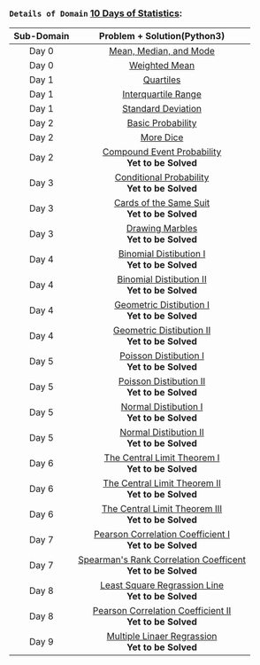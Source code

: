 ### `Details of Domain` [10 Days of Statistics](https://github.com/ybg345/HackerRank/tree/master/10%20Days%20of%20Statistics):

| Sub-Domain | Problem + Solution(Python3) 		| 
| :----: 	 |        :----:               		|
|  Day 0     |  [Mean, Median, and Mode](https://github.com/ybg345/HackerRank/blob/master/10%20Days%20of%20Statistics/Day%200%20Mean%2C%20Median%2C%20and%20Mode.py) |
|  Day 0     |  [Weighted Mean](https://github.com/ybg345/HackerRank/blob/master/10%20Days%20of%20Statistics/Day%200%20Weighted%20Mean.py) 		|
|  Day 1     |  [Quartiles](https://github.com/ybg345/HackerRank/blob/master/10%20Days%20of%20Statistics/Day%201%20Quartiles.py) 		|
|  Day 1     |  [Interquartile Range](https://github.com/ybg345/HackerRank/blob/master/10%20Days%20of%20Statistics/Day%201%20Interquartile%20Range.py) |
|  Day 1     |  [Standard Deviation](https://github.com/ybg345/HackerRank/blob/master/10%20Days%20of%20Statistics/Day%201%20Standard%20Deviation.py) |
|  Day 2     |  [Basic Probability](https://github.com/ybg345/HackerRank/blob/master/10%20Days%20of%20Statistics/Day%202%20Basic%20Probability.txt) |
|  Day 2     |  [More Dice](https://github.com/ybg345/HackerRank/blob/master/10%20Days%20of%20Statistics/Day%202%20More%20Dice.txt) |
|  Day 2     |  [Compound Event Probability](https://www.hackerrank.com/challenges/s10-mcq-3) <br> __Yet to be Solved__|
|  Day 3     |  [Conditional Probability](https://www.hackerrank.com/challenges/s10-mcq-4) <br> __Yet to be Solved__ |
|  Day 3     |  [Cards of the Same Suit](https://www.hackerrank.com/challenges/s10-mcq-5) <br> __Yet to be Solved__	|
|  Day 3     |  [Drawing Marbles](https://www.hackerrank.com/challenges/s10-mcq-6) <br> __Yet to be Solved__ |
|  Day 4     |  [Binomial Distibution I](https://www.hackerrank.com/challenges/s10-binomial-distribution-1) <br> __Yet to be Solved__ 	|
|  Day 4     |  [Binomial Distibution II](https://www.hackerrank.com/challenges/s10-binomial-distribution-2) <br> __Yet to be Solved__ 	|
|  Day 4     |  [Geometric Distibution I](https://www.hackerrank.com/challenges/s10-geometric-distribution-1) <br> __Yet to be Solved__ |
|  Day 4     |  [Geometric Distibution II](https://www.hackerrank.com/challenges/s10-geometric-distribution-2) <br> __Yet to be Solved__ |
|  Day 5     |  [Poisson Distibution I](https://www.hackerrank.com/challenges/s10-poisson-distribution-1) <br> __Yet to be Solved__	    |
|  Day 5     |  [Poisson Distibution II](https://www.hackerrank.com/challenges/s10-poisson-distribution-2) <br> __Yet to be Solved__ 	 |
|  Day 5     |  [Normal Distibution I](https://www.hackerrank.com/challenges/s10-normal-distribution-1) <br> __Yet to be Solved__ 		|
|  Day 5     |  [Normal Distibution II](https://www.hackerrank.com/challenges/s10-normal-distribution-2) <br> __Yet to be Solved__ 		 |
|  Day 6     |  [The Central Limit Theorem I](https://www.hackerrank.com/challenges/s10-the-central-limit-theorem-1) <br> __Yet to be Solved__ 	|
|  Day 6     |  [The Central Limit Theorem II](https://www.hackerrank.com/challenges/s10-the-central-limit-theorem-2) <br> __Yet to be Solved__ 	|
|  Day 6     |  [The Central Limit Theorem III](https://www.hackerrank.com/challenges/s10-the-central-limit-theorem-3) <br> __Yet to be Solved__ 	|
|  Day 7     |  [Pearson Correlation Coefficient I](https://www.hackerrank.com/challenges/s10-pearson-correlation-coefficient) <br> __Yet to be Solved__ 	|
|  Day 7     |  [Spearman's Rank Correlation Coefficent](https://www.hackerrank.com/challenges/s10-spearman-rank-correlation-coefficient) <br> __Yet to be Solved__  |
|  Day 8     |  [Least Square Regrassion Line](https://www.hackerrank.com/challenges/s10-least-square-regression-line) <br> __Yet to be Solved__	|
|  Day 8     |  [Pearson Correlation Coefficient II](https://www.hackerrank.com/challenges/s10-mcq-7) <br> __Yet to be Solved__ 		|
|  Day 9     |  [Multiple Linaer Regrassion](https://www.hackerrank.com/challenges/s10-multiple-linear-regression) <br> __Yet to be Solved__ 	|

